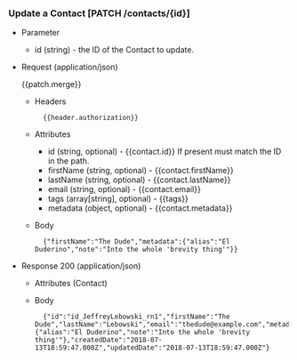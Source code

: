 ### Update a Contact [PATCH /contacts/{id}]
            
+ Parameter
    + id (string) - the ID of the Contact to update.

+ Request (application/json)

    {{patch.merge}}

    + Headers
    
            {{header.authorization}}
        
    + Attributes
        + id (string, optional) - {{contact.id}}  If present must match the ID in the path.
        + firstName (string, optional) - {{contact.firstName}}
        + lastName (string, optional) - {{contact.lastName}}
        + email (string, optional) - {{contact.email}}
        + tags (array[string], optional) - {{tags}}
        + metadata (object, optional) - {{contact.metadata}}

    + Body

            {"firstName":"The Dude","metadata":{"alias":"El Duderino","note":"Into the whole 'brevity thing'"}}
    
+ Response 200 (application/json)
    + Attributes (Contact)

    + Body
            
            {"id":"id_JeffreyLebowski_rn1","firstName":"The Dude","lastName":"Lebowski","email":"thedude@example.com","metadata":{"alias":"El Duderino","note":"Into the whole 'brevity thing'"},"createdDate":"2018-07-13T18:59:47.000Z","updatedDate":"2018-07-13T18:59:47.000Z"}
